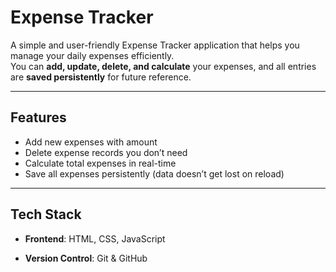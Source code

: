 # Expense Tracker

A simple and user-friendly Expense Tracker application that helps you manage your daily expenses efficiently.  
You can **add, update, delete, and calculate** your expenses, and all entries are **saved persistently** for future reference.  

---

## Features

- Add new expenses with amount  
- Delete expense records you don’t need  
- Calculate total expenses in real-time  
- Save all expenses persistently (data doesn’t get lost on reload)  

---

## Tech Stack

- **Frontend**: HTML, CSS, JavaScript  

- **Version Control**: Git & GitHub  

